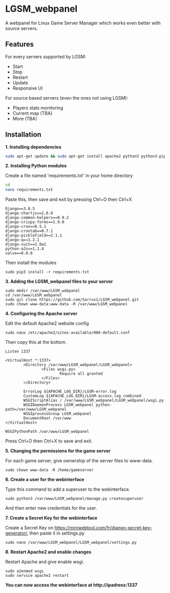 # LGSM_webpanel
A webpanel for Linux Game Server Manager which works even better with source servers.


## Features

For every servers supported by LGSM:

* Start
* Stop
* Restart
* Update
* Responsive UI

For source based servers (even the ones not using LGSM):

* Players stats monitoring
* Current map (TBA)
* More (TBA)

## Installation

**1. Installing dependencies**

```sh
sudo apt-get update && sudo apt-get install apache2 python3 python3-pip libapache2-mod-wsgi-py3
```

**2. Installing Python modules**

Create a file named 'requirements.txt' in your home directory

```sh
cd
nano requirements.txt
```

Paste this, then save and exit by pressing Ctrl+O then Ctrl+X
```
Django==3.0.5
django-chartjs==2.0.0
django-common-helpers==0.9.2
django-crispy-forms==1.9.0
django-cron==0.5.1
django-crontab==0.7.1
django-picklefield==2.1.1
django-q==1.2.1
django-suit==2.0a1
python-a2s==1.1.4
valve==0.0.0
```

Then install the modules
```
sudo pip3 install -r requirements.txt
```


**3. Adding the LGSM_webpanel files to your server**
```
sudo mkdir /var/www/LGSM_webpanel
cd /var/www/LGSM_webpanel
sudo git clone https://github.com/Sarrus1/LGSM_webpanel.git
sudo chown www-data:www-data -R /var/www/LGSM_webpanel
```


**4. Configuring the Apache server**

Edit the default Apache2 website config
```
sudo nano /etc/apache2/sites-available/000-default.conf
```

Then copy this at the bottom.
```
Listen 1337

<VirtualHost *:1337>
        <Directory /var/www/LGSM_webpanel/LGSM_webpanel>
                <Files wsgi.py>
                        Require all granted
                </Files>
        </Directory>

        ErrorLog ${APACHE_LOG_DIR}/LGSM-error.log
        CustomLog ${APACHE_LOG_DIR}/LGSM-access.log combined
        WSGIScriptAlias / /var/www/LGSM_webpanel/LGSM_webpanel/wsgi.py
        WSGIDaemonProcess LGSM_webpanel python-path=/var/www/LGSM_webpanel
        WSGIprocessGroup LGSM_webpanel
        DocumentRoot /var/www
</VirtualHost>

WSGIPythonPath /var/www/LGSM_webpanel
```

Press Ctrl+O then Ctrl+X to save and exit.

**5. Changing the permissions for the game server**

For each game server, give ownership of the server files to www-data.
```
sudo chown www-data -R /home/gameserver
```

**6. Create a user for the webinterface**

Type this command to add a superuser to the webinterface.
```
sudo python3 /var/www/LGSM_webpanel/manage.py createsuperuser
```
And then enter new credentials for the user.


**7. Create a Secret Key for the webinterface**

Create a Secret Key on https://miniwebtool.com/fr/django-secret-key-generator/, then paste it in settings.py
```
sudo nano /var/www/LGSM_webpanel/LGSM_webpanel/settings.py
```

**8. Restart Apache2 and enable changes**

Restart Apache and give enable wsgi.
```
sudo a2enmod wsgi
sudo service apache2 restart
```

**You can now access the webinterface at http://ipadress:1337**
